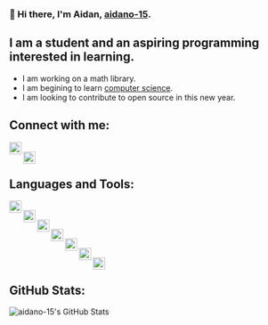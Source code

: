 ### 👋 Hi there, I'm Aidan, [aidano-15](https://github.com/aidano-15). 

## I am a student and an aspiring programming interested in learning.
- I am working on a math library.
- I am begining to learn [computer science](https://www.khanacademy.org/computing/ap-computer-science-principles).
- I am looking to contribute to open source in this new year.

## Connect with me:
[<img align="left" alt="aidano_10 | Instagram" width="22px" src="https://cdn.jsdelivr.net/npm/simple-icons@v3/icons/instagram.svg" />](https://www.instagram.com/aidano_10/)<br>
[<img align="left" alt="aidano_10 | Instagram" width="22px" src="https://cdn.jsdelivr.net/npm/simple-icons@3.13.0/icons/gmail.svg" />](mailto:aidanjohnosullivan@gmail.com)
<br>
## Languages and Tools:
<img align="left" alt="aidano_10 | Instagram" width="22px" src="https://cdn.jsdelivr.net/npm/simple-icons@v3/icons/visualstudiocode.svg" /><br>
<img align="left" alt="aidano_10 | Instagram" width="22px" src="https://cdn.jsdelivr.net/npm/simple-icons@v3/icons/github.svg" /><br>
<img align="left" alt="aidano_10 | Instagram" width="22px" src="https://cdn.jsdelivr.net/npm/simple-icons@v3/icons/git.svg" /><br>
<img align="left" alt="aidano_10 | Instagram" width="22px" src="https://cdn.jsdelivr.net/npm/simple-icons@v3/icons/java.svg" /><br>
<img align="left" alt="aidano_10 | Instagram" width="22px" src="https://cdn.jsdelivr.net/npm/simple-icons@v3/icons/javascript.svg" /><br>
<img align="left" alt="aidano_10 | Instagram" width="22px" src="https://cdn.jsdelivr.net/npm/simple-icons@3.13.0/icons/python.svg" /><br>
<img align="left" alt="aidano_10 | Instagram" width="22px" src="https://cdn.jsdelivr.net/npm/simple-icons@3.13.0/icons/spotify.svg" /><br>

## GitHub Stats:
<img align="left" alt="aidano-15's GitHub Stats" src="https://github-readme-stats.codestackr.vercel.app/api?username=aidano-7&show_icons=true&hide_border=true" />
